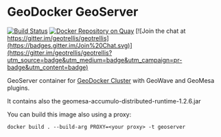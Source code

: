 # GeoDocker GeoServer

[![Build Status](https://api.travis-ci.org/geodocker/geodocker-geoserver.svg)](http://travis-ci.org/geodocker/geodocker-geoserver)
[![Docker Repository on Quay](https://quay.io/repository/geodocker/geoserver/status "Docker Repository on Quay")](https://quay.io/repository/geodocker/geoserver)
[![Join the chat at https://gitter.im/geotrellis/geotrellis](https://badges.gitter.im/Join%20Chat.svg)](https://gitter.im/geotrellis/geotrellis?utm_source=badge&utm_medium=badge&utm_campaign=pr-badge&utm_content=badge)

GeoServer container for [GeoDocker Cluster](https://github.com/geodocker/geodocker) with GeoWave and GeoMesa plugins.

It contains also the geomesa-accumulo-distributed-runtime-1.2.6.jar

You can build this image also using a proxy:

```
docker build . --build-arg PROXY=<your proxy> -t geoserver
```
